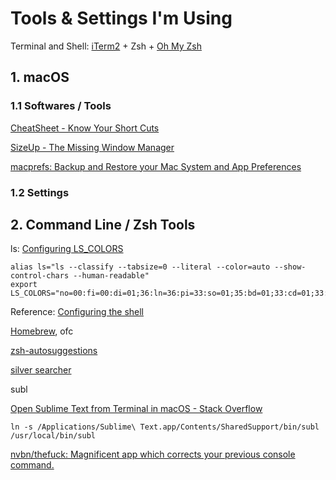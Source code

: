 # Tools & Settings I'm Using

Terminal and Shell: [iTerm2](https://iterm2.com/) + Zsh + [Oh My Zsh](https://ohmyz.sh/)

## 1. macOS

### 1.1 Softwares / Tools

[CheatSheet - Know Your Short Cuts](https://mediaatelier.com/CheatSheet/)

[SizeUp - The Missing Window Manager](https://www.irradiatedsoftware.com/sizeup/)

[macprefs: Backup and Restore your Mac System and App Preferences](https://github.com/clintmod/macprefs)

### 1.2 Settings

## 2. Command Line / Zsh Tools

ls: [Configuring LS_COLORS](http://www.bigsoft.co.uk/blog/2008/04/11/configuring-ls_colors)
```
alias ls="ls --classify --tabsize=0 --literal --color=auto --show-control-chars --human-readable"
export LS_COLORS="no=00:fi=00:di=01;36:ln=36:pi=33:so=01;35:bd=01;33:cd=01;33:ex=01;31"
```
Reference:
[Configuring the shell](https://formation-debian.viarezo.fr/shell.html)

[Homebrew](https://brew.sh/), ofc

[zsh-autosuggestions](https://github.com/zsh-users/zsh-autosuggestions)

[silver searcher](https://github.com/ggreer/the_silver_searcher)

subl

[Open Sublime Text from Terminal in macOS - Stack Overflow](https://stackoverflow.com/questions/16199581/open-sublime-text-from-terminal-in-macos)
```
ln -s /Applications/Sublime\ Text.app/Contents/SharedSupport/bin/subl /usr/local/bin/subl
```

[nvbn/thefuck: Magnificent app which corrects your previous console command.](https://github.com/nvbn/thefuck)
